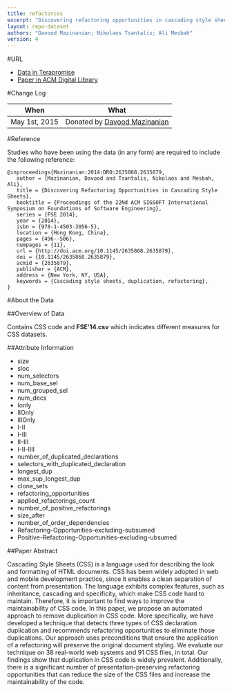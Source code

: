 ```yaml
---
title: refactorcss
excerpt: "Discovering refactoring opportunities in cascading style sheets"
layout: repo-dataset
authors: "Davood Mazinanian; Nikolaos Tsantalis; Ali Mesbah"
version: 4
---
```


#URL

* [Data in Terapromise](https://terapromise.csc.ncsu.edu:8443/!/#repo/view/head/code-analysis/refactorcss)
* [Paper in ACM Digital Library](http://dl.acm.org/citation.cfm?id=2635879)

#Change Log

When | What
---- | ----
May 1st, 2015 | Donated by [Davood Mazinanian](/repo/people/data-donors/promise4.html)

#Reference

Studies who have been using the data (in any form) are required to include the following reference:

```
@inproceedings{Mazinanian:2014:DRO:2635868.2635879,
   author = {Mazinanian, Davood and Tsantalis, Nikolaos and Mesbah, Ali},
   title = {Discovering Refactoring Opportunities in Cascading Style Sheets},
   booktitle = {Proceedings of the 22Nd ACM SIGSOFT International Symposium on Foundations of Software Engineering},
   series = {FSE 2014},
   year = {2014},
   isbn = {978-1-4503-3056-5},
   location = {Hong Kong, China},
   pages = {496--506},
   numpages = {11},
   url = {http://doi.acm.org/10.1145/2635868.2635879},
   doi = {10.1145/2635868.2635879},
   acmid = {2635879},
   publisher = {ACM},
   address = {New York, NY, USA},
   keywords = {Cascading style sheets, duplication, refactoring},
} 
```

#About the Data

##Overview of Data

Contains CSS code and **FSE'14.csv** which indicates different measures for CSS datasets.

##Attribute Information

 * size
 * sloc
 * num_selectors
 * num_base_sel
 * num_grouped_sel
 * num_decs
 * Ionly
 * IIOnly
 * IIIOnly
 * I-II
 * I-III
 * II-III
 * I-II-IIII
 * number_of_duplicated_declarations
 * selectors_with_duplicated_declaration
 * longest_dup
 * max_sup_longest_dup
 * clone_sets
 * refactoring_opportunities
 * applied_refactorings_count
 * number_of_positive_refactorings
 * size_after
 * number_of_order_dependencies
 * Refactoring-Opportunities-excluding-subsumed
 * Positive-Refactoring-Opportunities-excluding-ubsumed

##Paper Abstract

Cascading Style Sheets (CSS) is a language used for describing the look and formatting of HTML documents. CSS has been widely adopted in web and mobile development practice, since it enables a clean separation of content from presentation. The language exhibits complex features, such as inheritance, cascading and specificity, which make CSS code hard to maintain. Therefore, it is important to find ways to improve the maintainability of CSS code. In this paper, we propose an automated approach to remove duplication in CSS code. More specifically, we have developed a technique that detects three types of CSS declaration duplication and recommends refactoring opportunities to eliminate those duplications. Our approach uses preconditions that ensure the application of a refactoring will preserve the original document styling. We evaluate our technique on 38 real-world web systems and 91 CSS files, in total. Our findings show that duplication in CSS code is widely prevalent. Additionally, there is a significant number of presentation-preserving refactoring opportunities that can reduce the size of the CSS files and increase the maintainability of the code.

